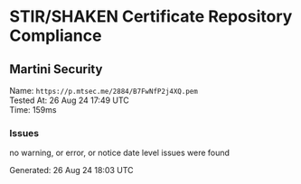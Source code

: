 # STIR/SHAKEN Certificate Repository Compliance

## Martini Security

Name: `https://p.mtsec.me/2884/B7FwNfP2j4XQ.pem`\
Tested At: 26 Aug 24 17:49 UTC\
Time: 159ms

### Issues

no warning, or error, or notice date level issues were found

Generated: 26 Aug 24 18:03 UTC